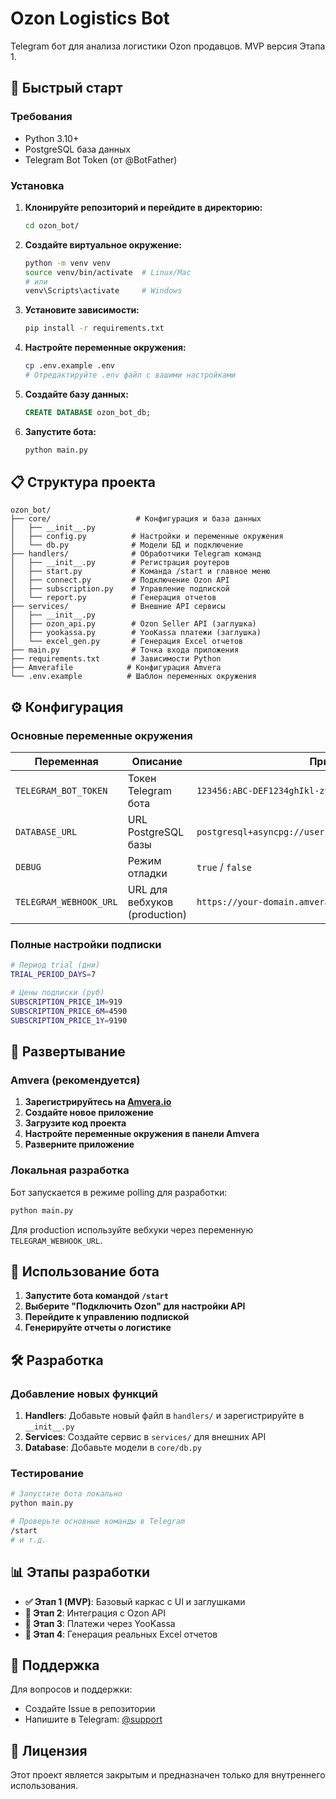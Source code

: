 # Ozon Logistics Bot

Telegram бот для анализа логистики Ozon продавцов. MVP версия Этапа 1.

## 🚀 Быстрый старт

### Требования
- Python 3.10+
- PostgreSQL база данных
- Telegram Bot Token (от @BotFather)

### Установка

1. **Клонируйте репозиторий и перейдите в директорию:**
   ```bash
   cd ozon_bot/
   ```

2. **Создайте виртуальное окружение:**
   ```bash
   python -m venv venv
   source venv/bin/activate  # Linux/Mac
   # или
   venv\Scripts\activate     # Windows
   ```

3. **Установите зависимости:**
   ```bash
   pip install -r requirements.txt
   ```

4. **Настройте переменные окружения:**
   ```bash
   cp .env.example .env
   # Отредактируйте .env файл с вашими настройками
   ```

5. **Создайте базу данных:**
   ```sql
   CREATE DATABASE ozon_bot_db;
   ```

6. **Запустите бота:**
   ```bash
   python main.py
   ```

## 📋 Структура проекта

```
ozon_bot/
├── core/                   # Конфигурация и база данных
│   ├── __init__.py
│   ├── config.py          # Настройки и переменные окружения
│   └── db.py              # Модели БД и подключение
├── handlers/              # Обработчики Telegram команд
│   ├── __init__.py        # Регистрация роутеров
│   ├── start.py           # Команда /start и главное меню
│   ├── connect.py         # Подключение Ozon API
│   ├── subscription.py    # Управление подпиской
│   └── report.py          # Генерация отчетов
├── services/              # Внешние API сервисы
│   ├── __init__.py
│   ├── ozon_api.py        # Ozon Seller API (заглушка)
│   ├── yookassa.py        # YooKassa платежи (заглушка)
│   └── excel_gen.py       # Генерация Excel отчетов
├── main.py                # Точка входа приложения
├── requirements.txt       # Зависимости Python
├── Amverafile            # Конфигурация Amvera
└── .env.example          # Шаблон переменных окружения
```

## ⚙️ Конфигурация

### Основные переменные окружения

| Переменная | Описание | Пример |
|------------|----------|---------|
| `TELEGRAM_BOT_TOKEN` | Токен Telegram бота | `123456:ABC-DEF1234ghIkl-zyx57W2v1u123ew11` |
| `DATABASE_URL` | URL PostgreSQL базы | `postgresql+asyncpg://user:pass@localhost/ozon_bot_db` |
| `DEBUG` | Режим отладки | `true` / `false` |
| `TELEGRAM_WEBHOOK_URL` | URL для вебхуков (production) | `https://your-domain.amvera.io` |

### Полные настройки подписки

```bash
# Период trial (дни)
TRIAL_PERIOD_DAYS=7

# Цены подписки (руб)
SUBSCRIPTION_PRICE_1M=919
SUBSCRIPTION_PRICE_6M=4590
SUBSCRIPTION_PRICE_1Y=9190
```

## 🔧 Развертывание

### Amvera (рекомендуется)

1. **Зарегистрируйтесь на [Amvera.io](https://amvera.io)**
2. **Создайте новое приложение**
3. **Загрузите код проекта**
4. **Настройте переменные окружения в панели Amvera**
5. **Разверните приложение**

### Локальная разработка

Бот запускается в режиме polling для разработки:
```bash
python main.py
```

Для production используйте вебхуки через переменную `TELEGRAM_WEBHOOK_URL`.

## 📱 Использование бота

1. **Запустите бота командой `/start`**
2. **Выберите "Подключить Ozon" для настройки API**
3. **Перейдите к управлению подпиской**
4. **Генерируйте отчеты о логистике**

## 🛠️ Разработка

### Добавление новых функций

1. **Handlers**: Добавьте новый файл в `handlers/` и зарегистрируйте в `__init__.py`
2. **Services**: Создайте сервис в `services/` для внешних API
3. **Database**: Добавьте модели в `core/db.py`

### Тестирование

```bash
# Запустите бота локально
python main.py

# Проверьте основные команды в Telegram
/start
# и т.д.
```

## 📊 Этапы разработки

- **✅ Этап 1 (MVP)**: Базовый каркас с UI и заглушками
- **🔄 Этап 2**: Интеграция с Ozon API
- **🔄 Этап 3**: Платежи через YooKassa
- **🔄 Этап 4**: Генерация реальных Excel отчетов

## 🤝 Поддержка

Для вопросов и поддержки:
- Создайте Issue в репозитории
- Напишите в Telegram: [@support](https://t.me/support)

## 📄 Лицензия

Этот проект является закрытым и предназначен только для внутреннего использования.